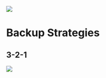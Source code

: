

![](https://github.com/JonmarCorpuz/SecondBrain/blob/main/Assets/Whitespace.png)

# Backup Strategies

## 3-2-1

![](https://github.com/JonmarCorpuz/SecondBrain/blob/main/Assets/CQ4rihsJSVCDcMWUBdnEcw_bfd6ab7aa5684c43955da9c0446245e1_image.png)
